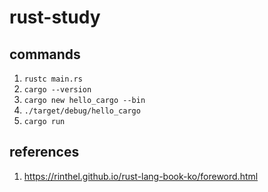 # rust-study

## commands
1. `rustc main.rs`
2. `cargo --version`
3. `cargo new hello_cargo --bin`
4. `./target/debug/hello_cargo`
5. `cargo run` 

## references
1. https://rinthel.github.io/rust-lang-book-ko/foreword.html

